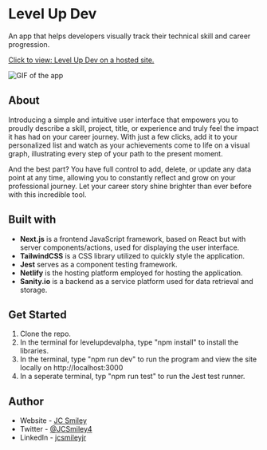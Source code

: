 # Level Up Dev

An app that helps developers visually track their technical skill and career progression.

[Click to view: Level Up Dev on a hosted site.](https://levelupdev.netlify.app/)

![GIF of the app](./src/images/levelupdev-demo-1.gif)

## About
Introducing a simple and intuitive user interface that empowers you to proudly describe a skill, project, title, or experience and truly feel the impact it has had on your career journey. With just a few clicks, add it to your personalized list and watch as your achievements come to life on a visual graph, illustrating every step of your path to the present moment.

And the best part? You have full control to add, delete, or update any data point at any time, allowing you to constantly reflect and grow on your professional journey. Let your career story shine brighter than ever before with this incredible tool.

## Built with
- **Next.js** is a frontend JavaScript framework, based on React but with server components/actions, used for displaying the user interface. 
- **TailwindCSS** is a CSS library utilized to quickly style the application. 
- **Jest** serves as a component testing framework. 
- **Netlify** is the hosting platform employed for hosting the application.
- **Sanity.io** is a backend as a service platform used for data retrieval and storage.

## Get Started
1. Clone the repo.
2. In the terminal for levelupdevalpha, type "npm install" to install the libraries.
3. In the terminal, type "npm run dev" to run the program and view the site locally on http://localhost:3000
4. In a seperate terminal, typ "npm run test" to run the Jest test runner.   

## Author
- Website - [JC Smiley](https://www.jcsmileyjr.com)
- Twitter - [@JCSmiley4](https://twitter.com/JCSmiley4)
- LinkedIn - [jcsmileyjr](https://www.linkedin.com/in/jcsmileyjr/)
